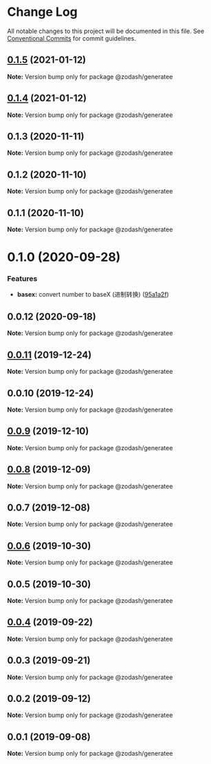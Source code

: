 # Change Log

All notable changes to this project will be documented in this file.
See [Conventional Commits](https://conventionalcommits.org) for commit guidelines.

## [0.1.5](https://github.com/zcorky/zodash/compare/@zodash/generatee@0.1.4...@zodash/generatee@0.1.5) (2021-01-12)

**Note:** Version bump only for package @zodash/generatee





## [0.1.4](https://github.com/zcorky/zodash/compare/@zodash/generatee@0.1.3...@zodash/generatee@0.1.4) (2021-01-12)

**Note:** Version bump only for package @zodash/generatee





## 0.1.3 (2020-11-11)

**Note:** Version bump only for package @zodash/generatee





## 0.1.2 (2020-11-10)

**Note:** Version bump only for package @zodash/generatee





## 0.1.1 (2020-11-10)

**Note:** Version bump only for package @zodash/generatee





# 0.1.0 (2020-09-28)


### Features

* **basex:** convert number to baseX (进制转换) ([95a1a2f](https://github.com/zcorky/zodash/commit/95a1a2f361d73de5caa3b8e297c1643e97e40983))





## 0.0.12 (2020-09-18)

**Note:** Version bump only for package @zodash/generatee





## [0.0.11](https://github.com/zcorky/zodash/compare/@zodash/generatee@0.0.10...@zodash/generatee@0.0.11) (2019-12-24)

**Note:** Version bump only for package @zodash/generatee





## 0.0.10 (2019-12-24)

**Note:** Version bump only for package @zodash/generatee





## [0.0.9](https://github.com/zcorky/zodash/compare/@zodash/generatee@0.0.8...@zodash/generatee@0.0.9) (2019-12-10)

**Note:** Version bump only for package @zodash/generatee





## [0.0.8](https://github.com/zcorky/zodash/compare/@zodash/generatee@0.0.7...@zodash/generatee@0.0.8) (2019-12-09)

**Note:** Version bump only for package @zodash/generatee





## 0.0.7 (2019-12-08)

**Note:** Version bump only for package @zodash/generatee





## [0.0.6](https://github.com/zcorky/zodash/compare/@zodash/generatee@0.0.5...@zodash/generatee@0.0.6) (2019-10-30)

**Note:** Version bump only for package @zodash/generatee





## 0.0.5 (2019-10-30)

**Note:** Version bump only for package @zodash/generatee





## [0.0.4](https://github.com/zcorky/zodash/compare/@zodash/generatee@0.0.3...@zodash/generatee@0.0.4) (2019-09-22)

**Note:** Version bump only for package @zodash/generatee





## 0.0.3 (2019-09-21)

**Note:** Version bump only for package @zodash/generatee





## 0.0.2 (2019-09-12)

**Note:** Version bump only for package @zodash/generatee





## 0.0.1 (2019-09-08)

**Note:** Version bump only for package @zodash/generatee
